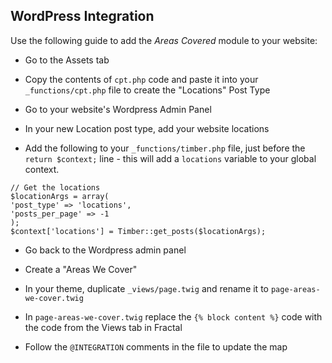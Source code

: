 ## WordPress Integration

Use the following guide to add the *Areas Covered* module to your website:

- Go to the Assets tab

- Copy the contents of `cpt.php` code and paste it into your `_functions/cpt.php` file to create the "Locations" Post Type

- Go to your website's Wordpress Admin Panel

- In your new Location post type, add your website locations

- Add the following to your `_functions/timber.php` file, just before the `return $context;` line - this will add a `locations` variable to your global context.
```
// Get the locations
$locationArgs = array(
'post_type' => 'locations',
'posts_per_page' => -1
);
$context['locations'] = Timber::get_posts($locationArgs);
```

- Go back to the Wordpress admin panel

- Create a "Areas We Cover"

- In your theme, duplicate `_views/page.twig` and rename it to `page-areas-we-cover.twig`

- In `page-areas-we-cover.twig` replace the `{% block content %}` code with the code from the Views tab in Fractal

- Follow the `@INTEGRATION` comments in the file to update the map
